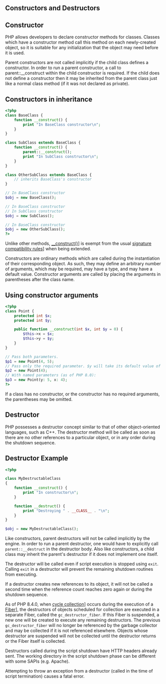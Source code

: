 
 
## Constructors and Destructors
 
 
## Constructor
 
<!-- start methodsynopsis -->
<!--

    void__construct
    mixedvalues""
   
-->
 
 PHP allows developers to declare constructor methods for classes. Classes which have a constructor method call this method on each newly-created object, so it is suitable for any initialization that the object may need before it is used. 
 
<div class="note">
     
 Parent constructors are not called implicitly if the child class defines a constructor. In order to run a parent constructor, a call to parent::__construct within the child constructor is required. If the child does not define a constructor then it may be inherited from the parent class just like a normal class method (if it was not declared as private). 
 
</div>
 
<div class="example">
     
## Constructors in inheritance
 

```php
<?php
class BaseClass {
    function __construct() {
        print "In BaseClass constructor\n";
    }
}

class SubClass extends BaseClass {
    function __construct() {
        parent::__construct();
        print "In SubClass constructor\n";
    }
}

class OtherSubClass extends BaseClass {
    // inherits BaseClass's constructor
}

// In BaseClass constructor
$obj = new BaseClass();

// In BaseClass constructor
// In SubClass constructor
$obj = new SubClass();

// In BaseClass constructor
$obj = new OtherSubClass();
?>
```
 
</div>
 
 Unlike other methods, [__construct()](object.construct)] is exempt from the usual [signature compatibility rules](language.oop.lsp)] when being extended. 
 
 Constructors are ordinary methods which are called during the instantiation of their corresponding object. As such, they may define an arbitrary number of arguments, which may be required, may have a type, and may have a default value. Constructor arguments are called by placing the arguments in parentheses after the class name. 
 
<div class="example">
     
## Using constructor arguments
 

```php
<?php
class Point {
    protected int $x;
    protected int $y;

    public function __construct(int $x, int $y = 0) {
        $this->x = $x;
        $this->y = $y;
    }
}

// Pass both parameters.
$p1 = new Point(4, 5);
// Pass only the required parameter. $y will take its default value of 0.
$p2 = new Point(4);
// With named parameters (as of PHP 8.0):
$p3 = new Point(y: 5, x: 4);
?>
```
 
</div>
 
 If a class has no constructor, or the constructor has no required arguments, the parentheses may be omitted. 
 
<!-- start sect3 -->
<!--

    Old-style constructors
    
     Prior to PHP 8.0.0, classes in the global namespace will interpret a method named
     the same as the class as an old-style constructor.  That syntax is deprecated,
     and will result in an E_DEPRECATED error but still call that function as a constructor.
     If both __construct() and a same-name method are
     defined, __construct() will be called.
    
    
     In namespaced classes, or any class as of PHP 8.0.0, a method named
     the same as the class never has any special meaning.
    
    Always use __construct() in new code.
    
   
-->
 
<!-- start sect3 -->
<!--

    Constructor Promotion
    
     As of PHP 8.0.0, constructor parameters may also be promoted to correspond to an
     object property.  It is very common for constructor parameters to be assigned to
     a property in the constructor but otherwise not operated upon.  Constructor promotion
     provides a short-hand for that use case.  The example above could be rewritten as the following.
    
    
     Using constructor property promotion
     

<?php
class Point {
    public function __construct(protected int $x, protected int $y = 0) {
    }
}

     
    
    
     When a constructor argument includes a modifier, PHP will interpret it as
     both an object property and a constructor argument, and assign the argument value to
     the property.  The constructor body may then be empty or may contain other statements.
     Any additional statements will be executed after the argument values have been assigned
     to the corresponding properties.
    
    
     Not all arguments need to be promoted. It is possible to mix and match promoted and not-promoted
     arguments, in any order.  Promoted arguments have no impact on code calling the constructor.
    
    
     
      Using a visibility modifier (public,
      protected or private) is the most likely way to apply property
      promotion, but any other single modifier (such as readonly) will have the same effect.
     
    
    
     
      Object properties may not be typed callable due to engine ambiguity that would
      introduce. Promoted arguments, therefore, may not be typed callable either. Any
      other type declaration is permitted, however.
     
    
    
     
      As promoted properties are desugared to both a property as well as a function parameter, any
      and all naming restrictions for both properties as well as parameters apply.
     
    
    
     
      Attributes placed on a
      promoted constructor argument will be replicated to both the property
      and argument.  Default values on a promoted constructor argument will be replicated only to the argument and not the property.
     
    
   
-->
 
<!-- start sect3 -->
<!--

    New in initializers
    
     As of PHP 8.1.0, objects can be used as default parameter values,
     static variables, and global constants, as well as in attribute arguments.
     Objects can also be passed to define now.
    
    
     
      The use of a dynamic or non-string class name or an anonymous class is not allowed.
      The use of argument unpacking is not allowed.
      The use of unsupported expressions as arguments is not allowed.
     
    
    
     Using new in initializers
     

<?php

// All allowed:
static $x = new Foo;

const C = new Foo;
 
function test($param = new Foo) {}
 
#[AnAttribute(new Foo)]
class Test {
    public function __construct(
        public $prop = new Foo,
    ) {}
}

// All not allowed (compile-time error):
function test(
    $a = new (CLASS_NAME_CONSTANT)(), // dynamic class name
    $b = new class {}, // anonymous class
    $c = new A(...[]), // argument unpacking
    $d = new B($abc), // unsupported constant expression
) {}
?>

     
    
   
-->
 
<!-- start sect3 -->
<!--

    Static creation methods
    
     PHP only supports a single constructor per class.  In some cases, however, it may be
     desirable to allow an object to be constructed in different ways with different inputs.
     The recommended way to do so is by using static methods as constructor wrappers.
    
    
     Using static creation methods
     

<?php
$some_json_string = '{ "id": 1004, "name": "Elephpant" }';
$some_xml_string = "<animal><id>1005</id><name>Elephpant</name></animal>";

class Product {

    private ?int $id;
    private ?string $name;

    private function __construct(?int $id = null, ?string $name = null) {
        $this->id = $id;
        $this->name = $name;
    }

    public static function fromBasicData(int $id, string $name): static {
        $new = new static($id, $name);
        return $new;
    }

    public static function fromJson(string $json): static {
        $data = json_decode($json, true);
        return new static($data['id'], $data['name']);
    }

    public static function fromXml(string $xml): static {
        $data = simplexml_load_string($xml);
        $new = new static();
        $new->id = (int) $data->id;
        $new->name = $data->name;
        return $new;
    }
}

$p1 = Product::fromBasicData(5, 'Widget');
$p2 = Product::fromJson($some_json_string);
$p3 = Product::fromXml($some_xml_string);

var_dump($p1, $p2, $p3);

     
    
    
     The constructor may be made private or protected to prevent it from being called externally.
     If so, only a static method will be able to instantiate the class. Because they are in the
     same class definition they have access to private methods, even if not of the same object
     instance. The private constructor is optional and may or may not make sense depending on
     the use case.
    
    
     The three public static methods then demonstrate different ways of instantiating the object.
    
    
     fromBasicData() takes the exact parameters that are needed, then creates the
      object by calling the constructor and returning the result.
     fromJson() accepts a JSON string and does some pre-processing on it itself
     to convert it into the format desired by the constructor. It then returns the new object.
     fromXml() accepts an XML string, preprocesses it, and then creates a bare
     object.  The constructor is still called, but as all of the parameters are optional the method
     skips them.  It then assigns values to the object properties directly before returning the result.
    
    
     In all three cases, the static keyword is translated into the name of the class the code is in.
     In this case, Product.
    
   
-->
 
 
 
## Destructor
 
<!-- start methodsynopsis -->
<!--

    void__destruct
    
   
-->
 
 PHP possesses a destructor concept similar to that of other object-oriented languages, such as C++. The destructor method will be called as soon as there are no other references to a particular object, or in any order during the shutdown sequence. 
 
<div class="example">
     
## Destructor Example
 

```php
<?php

class MyDestructableClass 
{
    function __construct() {
        print "In constructor\n";
    }

    function __destruct() {
        print "Destroying " . __CLASS__ . "\n";
    }
}

$obj = new MyDestructableClass();
```
 
</div>
 
 Like constructors, parent destructors will not be called implicitly by the engine. In order to run a parent destructor, one would have to explicitly call `parent::__destruct` in the destructor body. Also like constructors, a child class may inherit the parent's destructor if it does not implement one itself. 
 
 The destructor will be called even if script execution is stopped using `exit`. Calling `exit` in a destructor will prevent the remaining shutdown routines from executing. 
 
 If a destructor creates new references to its object, it will not be called a second time when the reference count reaches zero again or during the shutdown sequence. 
 
 As of PHP 8.4.0, when [cycle collection](features.gc.collecting-cycles)] occurs during the execution of a [Fiber](language.fibers)], the destructors of objects scheduled for collection are executed in a separate Fiber, called the `gc_destructor_fiber`. If this Fiber is suspended, a new one will be created to execute any remaining destructors. The previous `gc_destructor_fiber` will no longer be referenced by the garbage collector and may be collected if it is not referenced elsewhere. Objects whose destructor are suspended will not be collected until the destructor returns or the Fiber itself is collected. 
 
<div class="note">
     
 Destructors called during the script shutdown have HTTP headers already sent. The working directory in the script shutdown phase can be different with some SAPIs (e.g. Apache). 
 
</div>
 
<div class="note">
     
 Attempting to throw an exception from a destructor (called in the time of script termination) causes a fatal error. 
 
</div>
 
 
